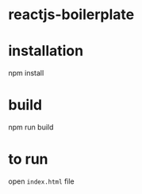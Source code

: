 # reactjs-boilerplate

# installation
npm install

# build
npm run build

# to run 
open `index.html` file
